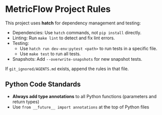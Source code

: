 # MetricFlow Project Rules

This project uses **hatch** for dependency management and testing:

- Dependencies: Use `hatch` commands, not `pip install` directly.
- Linting: Run `make lint` to detect and fix lint errors.
- Testing:
  - Use `hatch run dev-env:pytest <path>` to run tests in a specific file.
  - Use `make test` to run all tests.
- Snapshots: Add `--overwrite-snapshots` for new snapshot tests.

If `git_ignored/AGENTS.md` exists, append the rules in that file.

## Python Code Standards

- **Always add type annotations** to all Python functions (parameters and return types)
- Use `from __future__ import annotations` at the top of Python files
